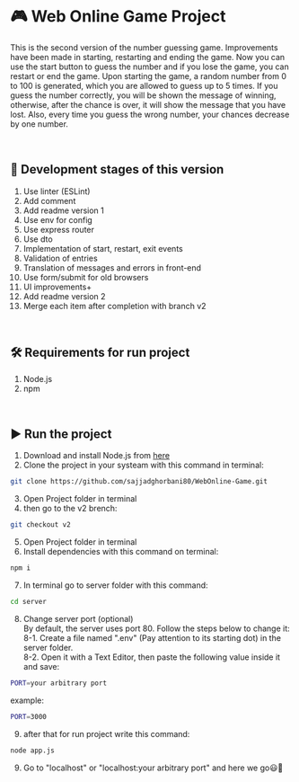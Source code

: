 # :video_game: Web Online Game Project
This is the second version of the number guessing game. Improvements have been made in starting, restarting and ending the game. Now you can use the start button to guess the number and if you lose the game, you can restart or end the game. Upon starting the game, a random number from 0 to 100 is generated, which you are allowed to guess up to 5 times. If you guess the number correctly, you will be shown the message of winning, otherwise, after the chance is over, it will show the message that you have lost. Also, every time you guess the wrong number, your chances decrease by one number.

<br>

## :seedling: Development stages of this version
1. Use linter (ESLint)
2. Add comment
3. Add readme version 1
4. Use env for config
5. Use express router
6. Use dto
7. Implementation of start, restart, exit events
8. Validation of entries
9. Translation of messages and errors in front-end
10. Use form/submit for old browsers
11. UI improvements+
12. Add readme version 2
13. Merge each item after completion with branch v2



<br>

## :hammer_and_wrench: Requirements for run project
1. Node.js
2. npm
<br>

## :arrow_forward: Run the project

1. Download and install Node.js from [here](https://nodejs.org/en/download/)</li>
2. Clone the project in your systeam with this command in terminal:
```bash
git clone https://github.com/sajjadghorbani80/WebOnline-Game.git
```
3. Open Project folder in terminal
4. then go to the v2 brench:
```bash
git checkout v2
```
5. Open Project folder in terminal
6. Install dependencies with this command on terminal:</li>
```bash
npm i
```

7. In terminal go to server folder with this command:
```bash
cd server
```

8. Change server port (optional)<br>
By default, the server uses port 80. Follow the steps below to change it:<br>
8-1. Create a file named ".env" (Pay attention to its starting dot) in the server folder.<br>
8-2. Open it with a Text Editor, then paste the following value inside it and save:<br>

```bash
PORT=your arbitrary port
```
example:
```bash
PORT=3000
```
9. after that for run project write this command:
```bash
node app.js
```
9. Go to "localhost" or "localhost:your arbitrary port" and here we go:smiley::muscle:
